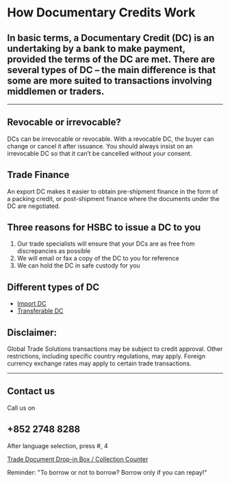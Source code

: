 # How Documentary Credits Work

## In basic terms, a Documentary Credit (DC) is an undertaking by a bank to make payment, provided the terms of the DC are met. There are several types of DC – the main difference is that some are more suited to transactions involving middlemen or traders.

---

## Revocable or irrevocable?

DCs can be irrevocable or revocable. With a revocable DC, the buyer can change or cancel it after issuance. You should always insist on an irrevocable DC so that it can’t be cancelled without your consent.

## Trade Finance

An export DC makes it easier to obtain pre-shipment finance in the form of a packing credit, or post-shipment finance where the documents under the DC are negotiated.

## Three reasons for HSBC to issue a DC to you

1. Our trade specialists will ensure that your DCs are as free from discrepancies as possible
2. We will email or fax a copy of the DC to you for reference
3. We can hold the DC in safe custody for you

## Different types of DC

* [Import DC](/en-gb/products/documentary-credit)
* [Transferable DC](/en-gb/products/transferable-documentary-credit)

## Disclaimer:

Global Trade Solutions transactions may be subject to credit approval. Other restrictions, including specific country regulations, may apply. Foreign currency exchange rates may apply to certain trade transactions.

---

## Contact us

Call us on

## +852 2748 8288

After language selection, press #, 4

[Trade Document Drop-in Box / Collection Counter](/en-gb/products/drop-in-collection-counter)

Reminder: "To borrow or not to borrow? Borrow only if you can repay!"